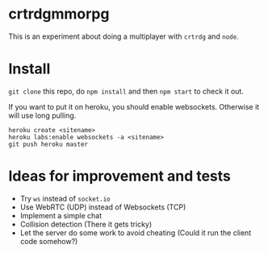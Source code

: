 # crtrdgmmorpg

This is an experiment about doing a multiplayer with `crtrdg` and `node`.


# Install

`git clone` this repo, do `npm install` and then `npm start` to check it out.

If you want to put it on heroku, you should enable websockets. Otherwise it will
use long pulling.
```
heroku create <sitename>
heroku labs:enable websockets -a <sitename>
git push heroku master
```

# Ideas for improvement and tests

* Try `ws` instead of `socket.io`
* Use WebRTC (UDP) instead of Websockets (TCP)
* Implement a simple chat
* Collision detection (There it gets tricky)
* Let the server do some work to avoid cheating (Could it run the client code somehow?)
